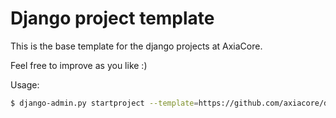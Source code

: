Django project template
=======================

This is the base template for the django projects at AxiaCore.

Feel free to improve as you like :)

Usage:

```bash
$ django-admin.py startproject --template=https://github.com/axiacore/django-project-template/zipball/master <project_name>
```

